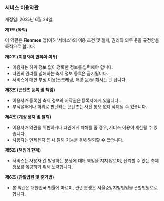 ### 서비스 이용약관  

개정일: 2025년 6월 24일


**제1조 (목적)**

이 약관은 **Fienmee** 앱(이하 ‘서비스’)의 이용 조건 및 절차, 권리와 의무 등을 규정함을 목적으로 합니다.
  

**제2조 (이용자의 권리와 의무)**

- 이용자는 허위 정보 없이 정확한 정보를 입력해야 합니다.  
- 타인의 권리를 침해하는 축제 정보 등록은 금지됩니다.  
- 서비스에 대한 부정 이용(스크래핑, 해킹 등)을 해서는 안 됩니다.  
    

**제3조 (콘텐츠 등록 및 책임)**

- 이용자가 등록한 축제 정보의 저작권은 등록자에게 있습니다.  
- 부적절하거나 허위로 판단되는 콘텐츠는 사전 통보 없이 삭제될 수 있습니다.  
  

**제4조 (계정 정지 및 탈퇴)**

- 이용자가 약관을 위반하거나 타인에게 피해를 줄 경우, 서비스 이용이 제한될 수 있습니다.  
- 사용자는 언제든지 앱 내 탈퇴 기능을 통해 탈퇴할 수 있습니다.  
 

**제5조 (책임의 한계)**

- 서비스는 사용자 간 발생하는 분쟁에 대해 책임을 지지 않으며, 신뢰할 수 있는 축제 정보를 제공하기 위해 노력합니다.  


**제6조 (관할법원 및 준거법)**

- 본 약관은 대한민국 법률에 따르며, 관련 분쟁은 서울중앙지방법원을 관할법원으로 합니다.